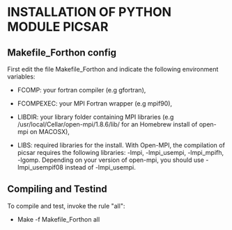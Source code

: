 **INSTALLATION OF PYTHON MODULE PICSAR**
============================================================


**Makefile_Forthon config**
-------------------------

First edit the file Makefile_Forthon and indicate the following environment variables:

- FCOMP: your fortran compiler (e.g gfortran),

- FCOMPEXEC: your MPI Fortran wrapper (e.g mpif90),

- LIBDIR: your library folder containing MPI libraries (e.g /usr/local/Cellar/open-mpi/1.8.6/lib/ for an Homebrew install of open-mpi on MACOSX),

- LIBS: required libraries for the install. With Open-MPI, the compilation of picsar requires the following libraries: -lmpi, -lmpi_usempi, -lmpi_mpifh, -lgomp. Depending on 
your version of open-mpi, you should use -lmpi_usempif08 instead of -lmpi_usempi.  


**Compiling and Testind**
-------------------------

To compile and test, invoke the rule "all": 

- Make -f Makefile_Forthon all

